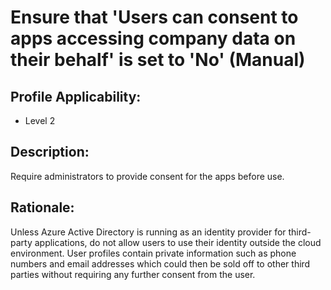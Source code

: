 # Ensure that 'Users can consent to apps accessing company data on their behalf' is set to 'No' (Manual)

## Profile Applicability:

- Level 2

## Description:

Require administrators to provide consent for the apps before use.

## Rationale:

Unless Azure Active Directory is running as an identity provider for third-party applications, do not allow users to use their identity outside the cloud environment. User profiles contain private information such as phone numbers and email addresses which could then be sold off to other third parties without requiring any further consent from the user.